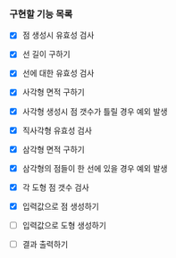 ### 구현할 기능 목록
- [x] 점 생성시 유효성 검사
- [x] 선 길이 구하기
- [x] 선에 대한 유효성 검사
- [x] 사각형 면적 구하기
- [x] 사각형 생성시 점 갯수가 틀릴 경우 예외 발생
- [x] 직사각형 유효성 검사
- [x] 삼각형 면적 구하기
- [x] 삼각형의 점들이 한 선에 있을 경우 예외 발생
- [x] 각 도형 점 갯수 검사
- [x] 입력값으로 점 생성하기
- [ ] 입력값으로 도형 생성하기
- [ ] 결과 출력하기




